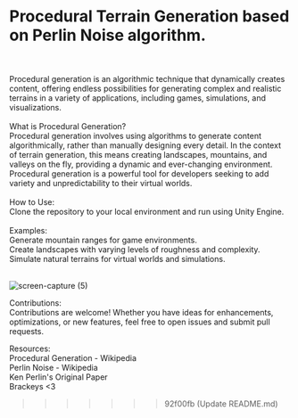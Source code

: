 # Procedural Terrain Generation based on Perlin Noise algorithm.

<br><br>
Procedural generation is an algorithmic technique that dynamically creates content, offering endless possibilities for generating complex and realistic terrains in a variety of applications, including games, simulations, and visualizations.
<br><br>
What is Procedural Generation?
<br>
Procedural generation involves using algorithms to generate content algorithmically, rather than manually designing every detail. In the context of terrain generation, this means creating landscapes, mountains, and valleys on the fly, providing a dynamic and ever-changing environment. Procedural generation is a powerful tool for developers seeking to add variety and unpredictability to their virtual worlds.
<br><br>
How to Use:
<br>
Clone the repository to your local environment and run using Unity Engine.
<br><br>
Examples:
<br>
Generate mountain ranges for game environments.
<br>
Create landscapes with varying levels of roughness and complexity.
<br>
Simulate natural terrains for virtual worlds and simulations.
<br><br>

![screen-capture (5)](https://github.com/Cherymoon/procedural-terrain-generation/assets/47941429/250448c3-00b3-4c96-835b-6eea5d7630fc)
<br>

Contributions:
<br>
Contributions are welcome! Whether you have ideas for enhancements, optimizations, or new features, feel free to open issues and submit pull requests.
<br>

Resources:
<br>
Procedural Generation - Wikipedia
<br>
Perlin Noise - Wikipedia
<br>
Ken Perlin's Original Paper
<br>
Brackeys <3
>>>>>>> 92f00fb (Update README.md)
